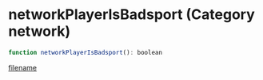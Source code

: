 # networkPlayerIsBadsport (Category network)

```js
function networkPlayerIsBadsport(): boolean
```

[filename](networkPlayerIsBadsport_m.md ':include')